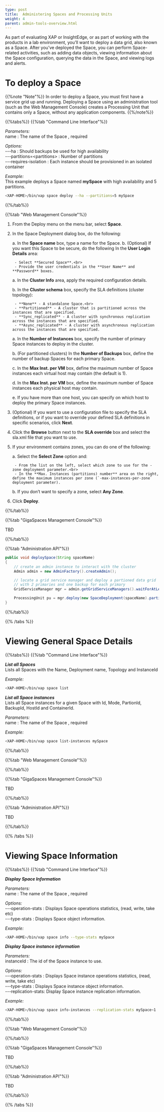 ```yaml
---
type: post
title:  Administering Spaces and Processing Units
weight: 4
parent: admin-tools-overview.html
---
```

 
 

As part of evaluating XAP or InsightEdge, or as part of working with the products in a lab environment, you’ll want to deploy a data grid, also known as a Space. After you’ve deployed the Space, you can perform Space-related activities, such as adding data objects, viewing information about the Space configuration, querying the data in the Space, and viewing logs and alerts. 



#  To deploy a Space

{{%note "Note"%}}
In order to deploy a Space, you must first have a service grid up and running. Deploying a Space using an administration tool (such as the Web Management Console) creates a Processing Unit that contains only a Space, without any application components.
{{%/note%}}

{{%tabs%}}
{{%tab "Command Line Interface"%}}

_Parameters:_<br>
name : The name of the Space , required

_Options:_<br>
---ha         : Should backups be used for high availability<br>
---partitions=\<partitions\>    : Number of partitions<br> 
---requires-isolation   :  Each instance should be provisioned in an isolated container 

*Example:*<br>
This example deploys a Space named **mySpace** with high availability and 5 partitions. 

```bash
<XAP-HOME>/bin/xap space deploy --ha --partitions=5 mySpace
```

{{%/tab%}}

{{%tab "Web Management Console"%}}

1. From the Deploy menu on the menu bar, select **Space**.
2. In the Space Deployment dialog box, do the following:

	a. In the **Space name** box, type a name for the Space.
	b. (Optional) If you want this Space to be secure, do the following In the **User Login Details** area:
	
		- Select **Secured Space**.<br>		
		- Provide the user credentials in the **User Name** and **Password** boxes.
		
	a. In the **Cluster Info** area, apply the required configuration details.
  
	b. In the **Cluster schema** box, specify the SLA definitions (cluster topology):
	
		- **None** - A standalone Space.<br>		
		- **Partitioned** - A cluster that is partitioned across the instances that are specified.	
		- **Sync_replicated** - A cluster with synchronous replication across the instances that are specified.	
		- **Async_replicated** - A cluster with asynchronous replication across the instances that are specified.
		
	a. In the **Number of Instances** box, specify the number of primary Space instances to deploy in the cluster. 
  
	b. (For partitioned clusters) In the **Number of Backups** box, define the number of backup Spaces for each primary Space.
  
	c. In the **Max Inst. per VM** box, define the maximum number of Space instances each virtual host may contain (the default is 1).
  
	d. In the **Max Inst. per VM** box, define the maximum number of Space instances each physical host may contain.
  
	e. If you have more than one host, you can specify on which host to deploy the primary Space instances.
	
1. (Optional) If you want to use a configuration file to specify the SLA definitions, or if you want to override your defined SLA definitions in specific scenarios, click **Next**. 
1. Click the **Browse** button next to the **SLA override** box and select the sla.xml file that you want to use.
1. If your environment contains zones, you can do one of the following:

	a. Select the **Select Zone** option and: 
	
		- From the list on the left, select which zone to use for the -zone deployment parameter.<br>		
		- In the **Max. Instances (partitions) number** area on the right, define the maximum instances per zone (`-max-instances-per-zone` deployment parameter).
		
	b. If you don’t want to specify a zone, select **Any Zone**.
	
1. Click **Deploy**.

{{%/tab%}}


{{%tab "GigaSpaces Management Console"%}}

TBD

{{%/tab%}}


{{%tab "Administration API"%}}
```java
public void deploySpace(String spaceName)
{
    // create an admin instance to interact with the cluster
    Admin admin = new AdminFactory().createAdmin();

	// locate a grid service manager and deploy a partioned data grid
	// with 2 primaries and one backup for each primary
    GridServiceManager mgr = admin.getGridServiceManagers().waitForAtLeastOne();

    ProcessingUnit pu = mgr.deploy(new SpaceDeployment(spaceName).partitioned(2, 1));
}
```

{{%/tab%}}

{{% /tabs %}}


# Viewing General Space Details

{{%tabs%}}
{{%tab "Command Line Interface"%}}

***List all Spaces***<br>
Lists all Spaces with the Name, Deployment name, Topology and InstanceId

*Example:*

```bash
<XAP-HOME>/bin/xap space list
```


***List all Space instances***<br>
Lists all Space instances for a given Space with Id, Mode, PartionId, BackupId, HostId and ContainerId.

_Parameters:_<br> 
name : The name of the Space , required
 
*Example:*
 
```bash
<XAP-HOME>/bin/xap space list-instances mySpace
```


{{%/tab%}}

{{%tab "Web Management Console"%}}
 

{{%/tab%}}


{{%tab "GigaSpaces Management Console"%}}

TBD

{{%/tab%}}


{{%tab "Administration API"%}}

TBD

{{%/tab%}}

{{% /tabs %}}

# Viewing Space Information
  
{{%tabs%}}
{{%tab "Command Line Interface"%}}

***Display Space Information***

_Parameters:_<br> 
name : The name of the Space , required

_Options:_<br>
---operation-stats : Displays Space operations statistics, (read, write, take etc)  <br>
---type-stats      : Displays Space object information.
 

*Example:*

```bash
<XAP-HOME>/bin/xap space info --type-stats mySpace
```
 
***Display Space instance information***

_Parameters:_<br> 
instanceId : The id of the Space instance to use.

_Options:_<br>
---operation-stats : Displays Space instance operations statistics, (read, write, take etc)  <br>
---type-stats      : Displays Space instance object information.<br>
---replication-stats: Display Space instance replication information.
 
 
*Example:*
 
```bash
<XAP-HOME>/bin/xap space info-instances --replication-stats mySpace~1
```
 
{{%/tab%}}

{{%tab "Web Management Console"%}}
 

{{%/tab%}}


{{%tab "GigaSpaces Management Console"%}}

TBD

{{%/tab%}}


{{%tab "Administration API"%}}

TBD

{{%/tab%}}

{{% /tabs %}}


